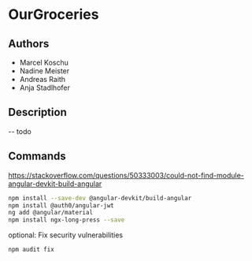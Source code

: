 # OurGroceries

## Authors
* Marcel Koschu
* Nadine Meister
* Andreas Raith
* Anja Stadlhofer

## Description
-- todo

## Commands
https://stackoverflow.com/questions/50333003/could-not-find-module-angular-devkit-build-angular
````bash
npm install --save-dev @angular-devkit/build-angular
npm install @auth0/angular-jwt
ng add @angular/material
npm install ngx-long-press --save
````
optional: Fix security vulnerabilities
````bash
npm audit fix
````
